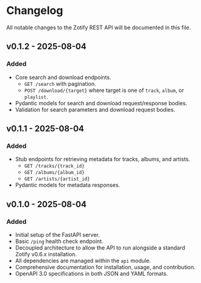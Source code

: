 # Changelog

All notable changes to the Zotify REST API will be documented in this file.

## v0.1.2 - 2025-08-04

### Added
- Core search and download endpoints.
  - `GET /search` with pagination.
  - `POST /download/{target}` where target is one of `track`, `album`, or `playlist`.
- Pydantic models for search and download request/response bodies.
- Validation for search parameters and download request bodies.

## v0.1.1 - 2025-08-04

### Added
- Stub endpoints for retrieving metadata for tracks, albums, and artists.
  - `GET /tracks/{track_id}`
  - `GET /albums/{album_id}`
  - `GET /artists/{artist_id}`
- Pydantic models for metadata responses.

## v0.1.0 - 2025-08-04

### Added
- Initial setup of the FastAPI server.
- Basic `/ping` health check endpoint.
- Decoupled architecture to allow the API to run alongside a standard Zotify v0.6.x installation.
- All dependencies are managed within the `api` module.
- Comprehensive documentation for installation, usage, and contribution.
- OpenAPI 3.0 specifications in both JSON and YAML formats.
